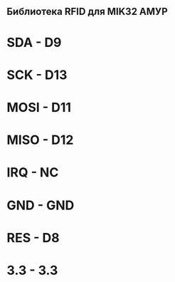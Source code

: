 
## Библиотека RFID для MIK32 АМУР


# SDA  - D9
# SCK  - D13
# MOSI - D11
# MISO - D12
# IRQ  - NC
# GND  - GND
# RES  - D8
# 3.3  - 3.3


